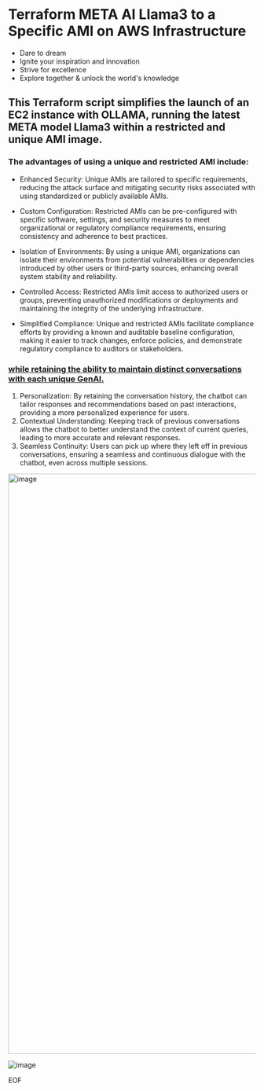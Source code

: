 # Terraform META AI Llama3 to a Specific AMI on AWS Infrastructure


- Dare to dream
- Ignite your inspiration and innovation
- Strive for excellence
- Explore together & unlock the world's knowledge

## This Terraform script simplifies the launch of an EC2 instance with OLLAMA, running the latest META model Llama3 within a restricted and unique AMI image.


### The advantages of using a unique and restricted AMI include:

- Enhanced Security: Unique AMIs are tailored to specific requirements, reducing the attack surface and mitigating security risks associated with using standardized or publicly available AMIs.

- Custom Configuration: Restricted AMIs can be pre-configured with specific software, settings, and security measures to meet organizational or regulatory compliance requirements, ensuring consistency and adherence to best practices.

- Isolation of Environments: By using a unique AMI, organizations can isolate their environments from potential vulnerabilities or dependencies introduced by other users or third-party sources, enhancing overall system stability and reliability.

- Controlled Access: Restricted AMIs limit access to authorized users or groups, preventing unauthorized modifications or deployments and maintaining the integrity of the underlying infrastructure.

- Simplified Compliance: Unique and restricted AMIs facilitate compliance efforts by providing a known and auditable baseline configuration, making it easier to track changes, enforce policies, and demonstrate regulatory compliance to auditors or stakeholders.


### <ins>while retaining the ability to maintain distinct conversations with each unique GenAI.</ins>

1. Personalization: By retaining the conversation history, the chatbot can tailor responses and recommendations based on past interactions, providing a more personalized experience for users.
2. Contextual Understanding: Keeping track of previous conversations allows the chatbot to better understand the context of current queries, leading to more accurate and relevant responses.
3. Seamless Continuity: Users can pick up where they left off in previous conversations, ensuring a seamless and continuous dialogue with the chatbot, even across multiple sessions.


<img width="1181" alt="image" src="https://github.com/ubc-tuehoang/Terraform-Launching-META-AI-Llama3-to-a-Specific-AMI-on-AWS-Infrastructure/assets/86985864/4a98849e-8041-462e-ad01-2b26a5a941e5">



![image](https://github.com/ubc-tuehoang/Terraform-META-AI-to-a-Specific-AMI-on-AWS/assets/86985864/6753a3a0-5658-494c-b346-4c676230e9c5)



EOF
